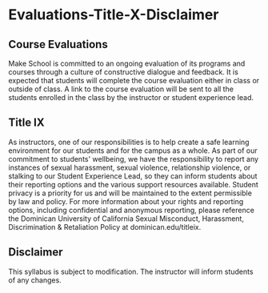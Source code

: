 # Evaluations-Title-X-Disclaimer

## Course Evaluations

Make School is committed to an ongoing evaluation of its programs and courses through a culture of constructive dialogue and feedback. It is expected that students will  complete the course evaluation either in class or outside of class. A link to the course evaluation will be sent to all the students enrolled in the class by the instructor or student experience lead. 

## Title IX

As instructors, one of our responsibilities is to help create a safe learning environment for our students and for the campus as a whole. As part of our commitment to students' wellbeing, we have the responsibility to report any instances of sexual harassment, sexual violence, relationship violence, or stalking to our Student Experience Lead, so they can inform students about their reporting options and the various support resources available.  Student privacy is a priority for us and will be maintained to the extent permissible by law and policy. For more information about your rights and reporting options, including confidential and anonymous reporting, please reference the Dominican University of California Sexual Misconduct, Harassment, Discrimination & Retaliation Policy at dominican.edu/titleix.    

## Disclaimer

This syllabus is subject to modification.  The instructor will inform students of any changes.
